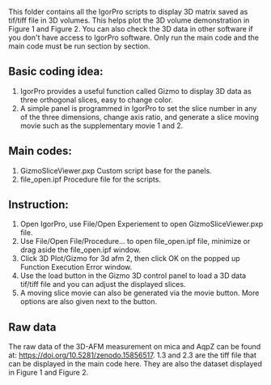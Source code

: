 This folder contains all the IgorPro scripts to display 3D matrix saved as tif/tiff file in 3D volumes. This helps plot the 3D volume demonstration in Figure 1 and Figure 2. You can also check the 3D data in other software if you don't have access to IgorPro software. Only run the main code and the main code must be run section by section.

## Basic coding idea:
1. IgorPro provides a useful function called Gizmo to display 3D data as three orthogonal slices, easy to change color.
2. A simple panel is programmed in IgorPro to set the slice number in any of the three dimensions, change axis ratio, and generate a slice moving movie such as the supplementary movie 1 and 2.


## Main codes:
1. GizmoSliceViewer.pxp
	Custom script base for the panels.
2. file_open.ipf
	Procedure file for the scripts.


## Instruction:
1. Open IgorPro, use File/Open Experiement to open GizmoSliceViewer.pxp file.
2. Use File/Open File/Procedure... to open file_open.ipf file, minimize or drag aside the file_open.ipf window.
3. Click 3D Plot/Gizmo for 3d afm 2, then click OK on the popped up Function Execution Error window.
4. Use the load button in the Gizmo 3D control panel to load a 3D data tif/tiff file and you can adjust the displayed slices.
5. A moving slice movie can also be generated via the movie button. More options are also given next to the button.


## Raw data
The raw data of the 3D-AFM measurement on mica and AqpZ can be found at: https://doi.org/10.5281/zenodo.15856517. 1.3 and 2.3 are the tiff file that can be displayed in the main code here. They are also the dataset displayed in Figure 1 and Figure 2.
